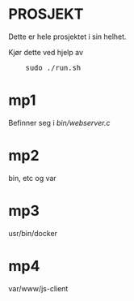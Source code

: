 # PROSJEKT

Dette er hele prosjektet i sin helhet.

Kjør dette ved hjelp av 
<pre>
	sudo ./run.sh
</pre>


# mp1
Befinner seg i *bin/webserver.c*

# mp2
bin, etc og var


# mp3
usr/bin/docker

# mp4
var/www/js-client